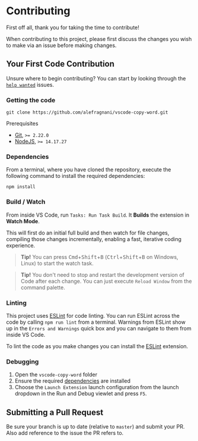 # Contributing

First off all, thank you for taking the time to contribute!

When contributing to this project, please first discuss the changes you wish to make via an issue before making changes.

## Your First Code Contribution

Unsure where to begin contributing? You can start by looking through the [`help wanted`](https://github.com/alefragnani/vscode-copy-word/labels/help%20wanted) issues.

### Getting the code

```
git clone https://github.com/alefragnani/vscode-copy-word.git
```

Prerequisites

- [Git](https://git-scm.com/), `>= 2.22.0`
- [NodeJS](https://nodejs.org/), `>= 14.17.27`

### Dependencies

From a terminal, where you have cloned the repository, execute the following command to install the required dependencies:

```
npm install
```

### Build / Watch

From inside VS Code, run `Tasks: Run Task Build`. It **Builds** the extension in **Watch Mode**.

This will first do an initial full build and then watch for file changes, compiling those changes incrementally, enabling a fast, iterative coding experience.

> **Tip!** You can press <kbd>Cmd</kbd>+<kbd>Shift</kbd>+<kbd>B</kbd> (<kbd>Ctrl</kbd>+<kbd>Shift</kbd>+<kbd>B</kbd> on Windows, Linux) to start the watch task.

> **Tip!** You don't need to stop and restart the development version of Code after each change. You can just execute `Reload Window` from the command palette.

### Linting

This project uses [ESLint](https://eslint.org/) for code linting. You can run ESLint across the code by calling `npm run lint` from a terminal. Warnings from ESLint show up in the `Errors and Warnings` quick box and you can navigate to them from inside VS Code.

To lint the code as you make changes you can install the [ESLint](https://marketplace.visualstudio.com/items?itemName=dbaeumer.vscode-eslint) extension.

### Debugging

1. Open the `vscode-copy-word` folder
2. Ensure the required [dependencies](#dependencies) are installed
3. Choose the `Launch Extension` launch configuration from the launch dropdown in the Run and Debug viewlet and press `F5`.

## Submitting a Pull Request

Be sure your branch is up to date (relative to `master`) and submit your PR. Also add reference to the issue the PR refers to.